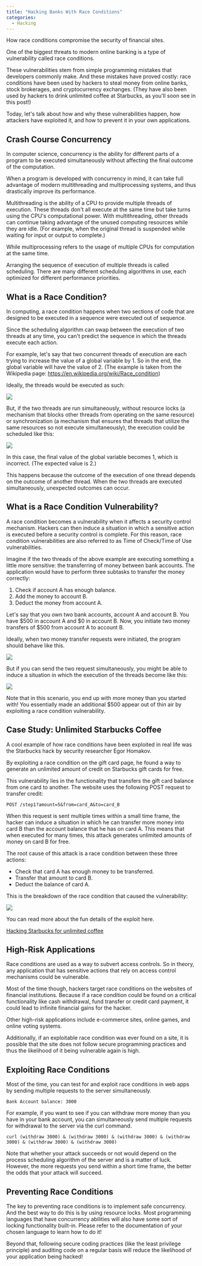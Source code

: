 ```yaml
---
title: "Hacking Banks With Race Conditions"
categories:
  - Hacking
---
```


How race conditions compromise the security of financial sites.

One of the biggest threats to modern online banking is a type of vulnerability called race conditions.

These vulnerabilities stem from simple programming mistakes that developers commonly make. And these mistakes have proved costly: race conditions have been used by hackers to steal money from online banks, stock brokerages, and cryptocurrency exchanges. (They have also been used by hackers to drink unlimited coffee at Starbucks, as you'll soon see in this post!)

Today, let's talk about how and why these vulnerabilities happen, how attackers have exploited it, and how to prevent it in your own applications.

## Crash Course Concurrency

In computer science, concurrency is the ability for different parts of a program to be executed simultaneously without affecting the final outcome of the computation.

When a program is developed with concurrency in mind, it can take full advantage of modern multithreading and multiprocessing systems, and thus drastically improve its performance.

Multithreading is the ability of a CPU to provide multiple threads of execution. These threads don't all execute at the same time but take turns using the CPU's computational power. With multithreading, other threads can continue taking advantage of the unused computing resources while they are idle. (For example, when the original thread is suspended while waiting for input or output to complete.)

While multiprocessing refers to the usage of multiple CPUs for computation at the same time.

Arranging the sequence of execution of multiple threads is called scheduling. There are many different scheduling algorithms in use, each optimized for different performance priorities.

## What is a Race Condition?

In computing, a race condition happens when two sections of code that are designed to be executed in a sequence were executed out of sequence.

Since the scheduling algorithm can swap between the execution of two threads at any time, you can't predict the sequence in which the threads execute each action.

For example, let's say that two concurrent threads of execution are each trying to increase the value of a global variable by 1. So in the end, the global variable will have the value of 2. (The example is taken from the Wikipedia page: <https://en.wikipedia.org/wiki/Race_condition>)

Ideally, the threads would be executed as such:

![](https://vickieli.dev/assets/images/hacking-01.png)

But, if the two threads are run simultaneously, without resource locks (a mechanism that blocks other threads from operating on the same resource) or synchronization (a mechanism that ensures that threads that utilize the same resources so not execute simultaneously), the execution could be scheduled like this:

![](https://vickieli.dev/assets/images/hacking-02.png)

In this case, the final value of the global variable becomes 1, which is incorrect. (The expected value is 2.)

This happens because the outcome of the execution of one thread depends on the outcome of another thread. When the two threads are executed simultaneously, unexpected outcomes can occur.

## What is a Race Condition Vulnerability?

A race condition becomes a vulnerability when it affects a security control mechanism. Hackers can then induce a situation in which a sensitive action is executed before a security control is complete. For this reason, race condition vulnerabilities are also referred to as Time of Check/Time of Use vulnerabilities.

Imagine if the two threads of the above example are executing something a little more sensitive: the transferring of money between bank accounts. The application would have to perform three subtasks to transfer the money correctly:

1.  Check if account A has enough balance.
2.  Add the money to account B.
3.  Deduct the money from account A.

Let's say that you own two bank accounts, account A and account B. You have $500 in account A and $0 in account B. Now, you initiate two money transfers of $500 from account A to account B.

Ideally, when two money transfer requests were initiated, the program should behave like this.

![](https://vickieli.dev/assets/images/hacking-03.png)

But if you can send the two request simultaneously, you might be able to induce a situation in which the execution of the threads become like this:

![](https://vickieli.dev/assets/images/hacking-04.png)

Note that in this scenario, you end up with more money than you started with! You essentially made an additional $500 appear out of thin air by exploiting a race condition vulnerability.

## Case Study: Unlimited Starbucks Coffee

A cool example of how race conditions have been exploited in real life was the Starbucks hack by security researcher Egor Homakov.

By exploiting a race condition on the gift card page, he found a way to generate an unlimited amount of credit on Starbucks gift cards for free.

This vulnerability lies in the functionality that transfers the gift card balance from one card to another. The website uses the following POST request to transfer credit:

```
POST /step1?amount=5&from=card_A&to=card_B
```

When this request is sent multiple times within a small time frame, the hacker can induce a situation in which he can transfer more money into card B than the account balance that he has on card A. This means that when executed for many times, this attack generates unlimited amounts of money on card B for free.

The root cause of this attack is a race condition between these three actions:

-   Check that card A has enough money to be transferred.
-   Transfer that amount to card B.
-   Deduct the balance of card A.

This is the breakdown of the race condition that caused the vulnerability:

![](https://vickieli.dev/assets/images/hacking-05.png)

You can read more about the fun details of the exploit here.

[Hacking Starbucks for unlimited coffee](https://sakurity.com/blog/2015/05/21/starbucks.html)

## High-Risk Applications

Race conditions are used as a way to subvert access controls. So in theory, any application that has sensitive actions that rely on access control mechanisms could be vulnerable.

Most of the time though, hackers target race conditions on the websites of financial institutions. Because if a race condition could be found on a critical functionality like cash withdrawal, fund transfer or credit card payment, it could lead to infinite financial gains for the hacker.

Other high-risk applications include e-commerce sites, online games, and online voting systems.

Additionally, if an exploitable race condition was ever found on a site, it is possible that the site does not follow secure programming practices and thus the likelihood of it being vulnerable again is high.

## Exploiting Race Conditions

Most of the time, you can test for and exploit race conditions in web apps by sending multiple requests to the server simultaneously.

```
Bank Account balance: 3000
```

For example, if you want to see if you can withdraw more money than you have in your bank account, you can simultaneously send multiple requests for withdrawal to the server via the curl command.

```
curl (withdraw 3000) & (withdraw 3000) & (withdraw 3000) & (withdraw 3000) & (withdraw 3000) & (withdraw 3000)
```

Note that whether your attack succeeds or not would depend on the process scheduling algorithm of the server and is a matter of luck. However, the more requests you send within a short time frame, the better the odds that your attack will succeed.

## Preventing Race Conditions

The key to preventing race conditions is to implement safe concurrency. And the best way to do this is by using resource locks. Most programming languages that have concurrency abilities will also have some sort of locking functionality built-in. Please refer to the documentation of your chosen language to learn how to do it!

Beyond that, following secure coding practices (like the least privilege principle) and auditing code on a regular basis will reduce the likelihood of your application being hacked!
